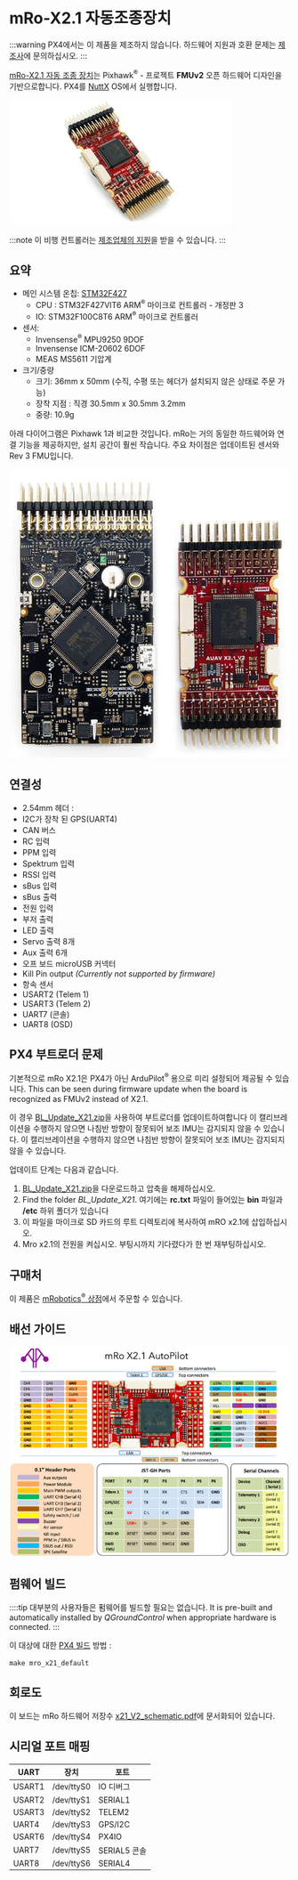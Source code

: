 # mRo-X2.1 자동조종장치

:::warning PX4에서는 이 제품을 제조하지 않습니다. 하드웨어 지원과 호환 문제는 [제조사](https://store.mrobotics.io/)에 문의하십시오.
:::

[ mRo-X2.1 자동 조종 장치](http://www.mRobotics.io/)는  Pixhawk<sup>&reg;</sup> - 프로젝트 **FMUv2** 오픈 하드웨어 디자인을 기반으로합니다. PX4를 [NuttX](https://nuttx.apache.org/) OS에서 실행합니다.

![mRo X2.1](../../assets/flight_controller/mro/mro_x2.1.jpg)

:::note
이 비행 컨트롤러는 [제조업체의 지원](../flight_controller/autopilot_manufacturer_supported.md)을 받을 수 있습니다.
:::

## 요약

- 메인 시스템 온칩: [STM32F427](http://www.st.com/web/en/catalog/mmc/FM141/SC1169/SS1577/LN1789)
  - CPU : STM32F427VIT6 ARM<sup>&reg;</sup> 마이크로 컨트롤러 - 개정판 3
  - IO: STM32F100C8T6 ARM<sup>&reg;</sup> 마이크로 컨트롤러
- 센서:
  - Invensense<sup>&reg;</sup> MPU9250 9DOF
  - Invensense ICM-20602 6DOF
  - MEAS MS5611 기압계
- 크기/중량
  - 크기: 36mm x 50mm (수직, 수평 또는 헤더가 설치되지 않은 상태로 주문 가능)
  - 장착 지점 : 직경 30.5mm x 30.5mm 3.2mm
  - 중량: 10.9g

아래 다이어그램은 Pixhawk 1과 비교한 것입니다. mRo는 거의 동일한 하드웨어와 연결 기능을 제공하지만, 설치 공간이 훨씬 작습니다. 주요 차이점은 업데이트된 센서와 Rev 3 FMU입니다.

![Mro Pixhawk 1과 X2.1 비교](../../assets/flight_controller/mro/px1_x21.jpg)

## 연결성

- 2.54mm 헤더 :
- I2C가 장착 된 GPS(UART4)
- CAN 버스
- RC 입력
- PPM 입력
- Spektrum 입력
- RSSI 입력
- sBus 입력
- sBus 출력
- 전원 입력
- 부저 출력
- LED 출력
- Servo 출력 8개
- Aux 출력 6개
- 오프 보드 microUSB 커넥터
- Kill Pin output _(Currently not supported by firmware)_
- 항속 센서
- USART2 (Telem 1)
- USART3 (Telem 2)
- UART7 (콘솔)
- UART8 (OSD)

## PX4 부트로더 문제

기본적으로 mRo X2.1은 PX4가 아닌 ArduPilot<sup>&reg;</sup> 용으로 미리 설정되어 제공될 수 있습니다. This can be seen during firmware update when the board is recognized as FMUv2 instead of X2.1.

이 경우 [BL_Update_X21.zip](https://github.com/PX4/px4_user_guide/raw/master/assets/hardware/BL_Update_X21.zip)을 사용하여 부트로더를 업데이트하여합니다 이 캘리브레이션을 수행하지 않으면 나침반 방향이 잘못되어 보조 IMU는 감지되지 않을 수 있습니다. 이 캘리브레이션을 수행하지 않으면 나침반 방향이 잘못되어 보조 IMU는 감지되지 않을 수 있습니다.

업데이트 단계는 다음과 같습니다.

1. [BL_Update_X21.zip](https://github.com/PX4/px4_user_guide/raw/master/assets/hardware/BL_Update_X21.zip)을 다운로드하고 압축을 해제하십시오.
2. Find the folder _BL_Update_X21_. 여기에는 **rc.txt** 파일이 들어있는 **bin** 파일과 **/etc** 하위 폴더가 있습니다
3. 이 파일을 마이크로 SD 카드의 루트 디렉토리에 복사하여 mRO x2.1에 삽입하십시오.
4. Mro x2.1의 전원을 켜십시오. 부팅시까지 기다렸다가 한 번 재부팅하십시오.

## 구매처

이 제품은 [mRobotics<sup>&reg;</sup> 상점](https://store.mrobotics.io/mRo-X2-1-Rev-2-p/m10021a.htm)에서 주문할 수 있습니다.

## 배선 가이드

![mRo_X2.1 배선](../../assets/flight_controller/mro/mro_x21_wiring.png)

## 펌웨어 빌드

::::tip 대부분의 사용자들은 펌웨어를 빌드할 필요는 없습니다. It is pre-built and automatically installed by _QGroundControl_ when appropriate hardware is connected.
:::

이 대상에 대한 [PX4 빌드](../dev_setup/building_px4.md) 방법 :

```
make mro_x21_default
```

## 회로도

이 보드는 mRo 하드웨어 저장수 [x21_V2_schematic.pdf](https://github.com/mRoboticsIO/Hardware/blob/master/X2.1/Docs/x21_V2_schematic.pdf)에 문서화되어 있습니다.

## 시리얼 포트 매핑

| UART   | 장치         | 포트         |
| ------ | ---------- | ---------- |
| USART1 | /dev/ttyS0 | IO 디버그     |
| USART2 | /dev/ttyS1 | SERIAL1    |
| USART3 | /dev/ttyS2 | TELEM2     |
| UART4  | /dev/ttyS3 | GPS/I2C    |
| USART6 | /dev/ttyS4 | PX4IO      |
| UART7  | /dev/ttyS5 | SERIAL5 콘솔 |
| UART8  | /dev/ttyS6 | SERIAL4    |

<!-- Note: Got ports using https://github.com/PX4/PX4-user_guide/pull/672#issuecomment-598198434 -->
